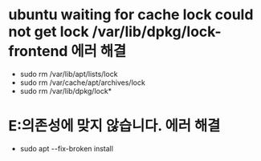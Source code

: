 # ubuntu waiting for cache lock could not get lock /var/lib/dpkg/lock-frontend 에러 해결
  - sudo rm /var/lib/apt/lists/lock
  - sudo rm /var/cache/apt/archives/lock
  - sudo rm /var/lib/dpkg/lock*
  
# E:의존성에 맞지 않습니다. 에러 해결
  - sudo apt --fix-broken install
